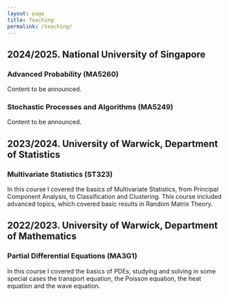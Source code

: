 ```yaml
---
layout: page
title: Teaching
permalink: /teaching/
---
```



## 2024/2025. National University of Singapore

<div class="paper">
  <h3 class="paper-title" onclick="toggleAbstract(this)">Advanced Probability (MA5260)</h3>
  <div class="paper-abstract">
    <p>
        Content to be announced.
    </p>
  </div>
</div>


<div class="paper">
  <h3 class="paper-title" onclick="toggleAbstract(this)">Stochastic Processes and Algorithms (MA5249)</h3>
  <div class="paper-abstract">
    <p>
        Content to be announced.
    </p>
  </div>
</div>

<p style="margin-bottom: 2em;"></p>

## 2023/2024. University of Warwick, Department of Statistics

<div class="paper">
  <h3 class="paper-title" onclick="toggleAbstract(this)">Multivariate Statistics (ST323)</h3>
  <div class="paper-abstract">
    <p>In this course I covered the basics of Multivariate Statistics, from Principal Component Analysis, to Classification and Clustering. This course included advanced topics, which covered basic results in Random Matrix Theory.</p>
  </div>
</div>


## 2022/2023. University of Warwick, Department of Mathematics

<div class="paper">
  <h3 class="paper-title" onclick="toggleAbstract(this)">Partial Differential Equations (MA3G1)</h3>
  <div class="paper-abstract">
    <p>In this course I covered the basics of PDEs, studying and solving in some special cases the transport equation, the Poisson equation, the heat equation and the wave equation.</p>
  </div>
</div>


<script>
  function toggleAbstract(element) {
  const abstractDiv = element.parentElement.querySelector('.paper-abstract');
  abstractDiv.classList.toggle('open');
}

</script>


<style>

</style>